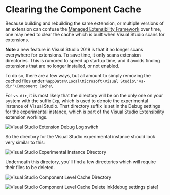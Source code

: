 # Clearing the Component Cache
Because building and rebuilding the same extension, or multiple versions of an extension can confuse the 
[Managed Extensibility Framework](https://docs.microsoft.com/en-us/visualstudio/extensibility/managed-extensibility-framework-in-the-editor?view=vs-2019) over time, one
may need to clear the cache which is built when Visual Studio scans for extensions.

**Note** a new feature in Visual Studio 2019 is that it no longer scans everywhere for extensions.  To save time, it only scans extension directories.  This is rumored to speed up startup time, and it avoids finding extensions that are no longer installed, or not enabled.

To do so, there are a few ways, but all amount to simply removing the cached files under 
`%appData%\Local\Microsoft\Visual Studio\'vs-dir'\Component Cache\`

For `vs-dir`, it is most likely that the directory will be on the only one on your system with the suffix `Exp`, which is used to denote
the experimental instance of Visual Studio.  That directory suffix is set in the Debug settings for the experimental instance, which is part of the Visual Studio Extensibility
extension workings.

![Visual Studio Extension Debug Log switch](https://user-images.githubusercontent.com/7321962/100649961-1eef0500-333b-11eb-97f6-b0cd4074769b.jpg)

So the directory for the Visual Studio experimental instance should look very similar to this:

![Visual Studio Experimental Instance Directory](https://user-images.githubusercontent.com/7321962/100649946-18608d80-333b-11eb-80b7-6a8cb552eac2.jpg)

Underneath this directory, you'll find a few directories which will require their files to be deleted.

![Visual Studio Component Level Cache Directory](https://user-images.githubusercontent.com/7321962/100649976-26161300-333b-11eb-8fff-bb48035a4773.jpg)

![Visual Studio Component Level Cache Delete ink](https://user-images.githubusercontent.com/7321962/100649996-2ca48a80-333b-11eb-8d23-b4fe473bfd4b.jpg)[debug settings plate]




